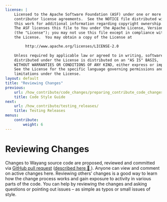 ```yaml
---
license: |
    Licensed to the Apache Software Foundation (ASF) under one or more
    contributor license agreements.  See the NOTICE file distributed with
    this work for additional information regarding copyright ownership.
    The ASF licenses this file to You under the Apache License, Version 2.0
    (the "License"); you may not use this file except in compliance with
    the License.  You may obtain a copy of the License at

         http://www.apache.org/licenses/LICENSE-2.0
    
    Unless required by applicable law or agreed to in writing, software
    distributed under the License is distributed on an "AS IS" BASIS,
    WITHOUT WARRANTIES OR CONDITIONS OF ANY KIND, either express or implied.
    See the License for the specific language governing permissions and
    limitations under the License.
layout: default
title: "Reviewing Changes"
previous:
    url: /how_contribute/code_changes/preparing_contribute_code_changes/code_style_guide/
    title: Code Style Guide
next:
    url: /how_contribute/testing_releases/
    title: Testing Releases
menus:
    contribute:
        weight: 6
---
```


# Reviewing Changes

Changes to Wayang source code are proposed, reviewed and committed via [GitHub pull request](https://github.com/apache/incubator-wayang/pulls) ([described here 🔗 ](code_changes/preparing_contribute_code_changes/pull_request.md)). Anyone can view and comment on active changes here. Reviewing others’ changes is a good way to learn how the change process works and gain exposure to activity in various parts of the code. You can help by reviewing the changes and asking questions or pointing out issues – as simple as typos or small issues of style.


